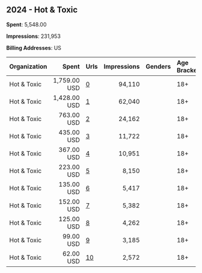 ## 2024 - Hot & Toxic 
**Spent**: 5,548.00

**Impressions**: 231,953

**Billing Addresses**: US

|Organization|Spent|Urls|Impressions|Genders|Age Brackets|Country Codes|
|:---|---:|:---|---:|:---|:---|:---|
|Hot & Toxic|1,759.00 USD|[0](https://www.snap.com/political-ads/asset/24ee52324bc4f763c9de5127402ec41bcc94308fcd9e5c9df23c2eab5c0c9708?mediaType=mp4)|94,110||18+||
|Hot & Toxic|1,428.00 USD|[1](https://www.snap.com/political-ads/asset/722119f4421feff421f694f3e524ebd84cda86b6e8963dd8ce18422f5d309645?mediaType=mp4)|62,040||18+||
|Hot & Toxic|763.00 USD|[2](https://www.snap.com/political-ads/asset/2f1bb58e85ce7476b5451c2b9b0b1ec158199535eb21f2e51dfcee4025ba8f66?mediaType=mp4)|24,162||18+||
|Hot & Toxic|435.00 USD|[3](https://www.snap.com/political-ads/asset/ab7a47fb5ecd011ccb1bf25fcb65612397ee7e3f8393fe3f6ae425f43295408b?mediaType=mp4)|11,722||18+||
|Hot & Toxic|367.00 USD|[4](https://www.snap.com/political-ads/asset/46899f24466eae377b00b28d400980c2e1e00518144e3dadae1260e202a85e75?mediaType=mp4)|10,951||18+||
|Hot & Toxic|223.00 USD|[5](https://www.snap.com/political-ads/asset/aa89548804af9e3bebe9b113748ae180de43fb3f33abd5bf7802f44bee7bc8ee?mediaType=mp4)|8,150||18+||
|Hot & Toxic|135.00 USD|[6](https://www.snap.com/political-ads/asset/d992f7cd4a3d8315c3b09997d7f9e255993d47d03de2b8af782d24ab929a92aa?mediaType=mov)|5,417||18+||
|Hot & Toxic|152.00 USD|[7](https://www.snap.com/political-ads/asset/d6c1ef71d079b5cea08e8fc605545ad08d5cdd77bf229787059118497b0c1dc4?mediaType=mp4)|5,382||18+||
|Hot & Toxic|125.00 USD|[8](https://www.snap.com/political-ads/asset/ac64a9e728dde8b708dcb4ff211cc9f02a04d27796ffae6a61146598c9229c5b?mediaType=mp4)|4,262||18+||
|Hot & Toxic|99.00 USD|[9](https://www.snap.com/political-ads/asset/3e29d8645737f0979f2b3a69f89ca41bb62cef6fe8d1673534a717b39309b826?mediaType=mp4)|3,185||18+||
|Hot & Toxic|62.00 USD|[10](https://www.snap.com/political-ads/asset/47255e3980b21f5488378ff0659fe542b42cc5376bce7115734a0fada90416b9?mediaType=mp4)|2,572||18+||
